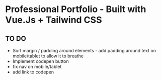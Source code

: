 # Professional Portfolio - Built with Vue.Js + Tailwind CSS
## TO DO

- Sort margin / padding around elements - add padding around text on mobile/tablet to allow it to breathe
- Implement codepen button
- fix nav on mobile/tablet
- add link to codepen